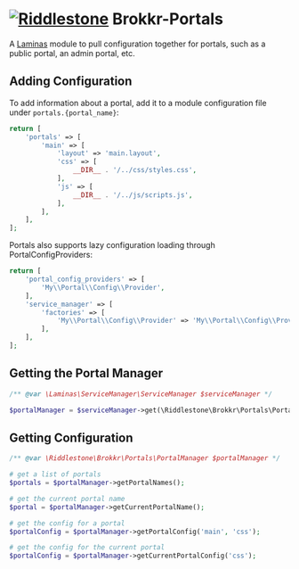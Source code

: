 # [![Riddlestone](https://avatars0.githubusercontent.com/u/57593244?s=30&v=4)](https://github.com/riddlestone) Brokkr-Portals

A [Laminas](https://github.com/laminas) module to pull configuration together for portals, such as a public portal, an admin portal, etc.

## Adding Configuration

To add information about a portal, add it to a module configuration file under `portals.{portal_name}`:

```php
return [
    'portals' => [
        'main' => [
            'layout' => 'main.layout',
            'css' => [
                __DIR__ . '/../css/styles.css',
            ],
            'js' => [
                __DIR__ . '/../js/scripts.js',
            ],
        ],
    ],
];
```

Portals also supports lazy configuration loading through PortalConfigProviders:

```php
return [
    'portal_config_providers' => [
        'My\\Portal\\Config\\Provider',
    ],
    'service_manager' => [
        'factories' => [
            'My\\Portal\\Config\\Provider' => 'My\\Portal\\Config\\ProviderFactory',
        ],
    ],
];
```

## Getting the Portal Manager
```php
/** @var \Laminas\ServiceManager\ServiceManager $serviceManager */

$portalManager = $serviceManager->get(\Riddlestone\Brokkr\Portals\PortalManager::class);
```

## Getting Configuration

```php
/** @var \Riddlestone\Brokkr\Portals\PortalManager $portalManager */

# get a list of portals
$portals = $portalManager->getPortalNames();

# get the current portal name
$portal = $portalManager->getCurrentPortalName();

# get the config for a portal
$portalConfig = $portalManager->getPortalConfig('main', 'css');

# get the config for the current portal
$portalConfig = $portalManager->getCurrentPortalConfig('css');
```
